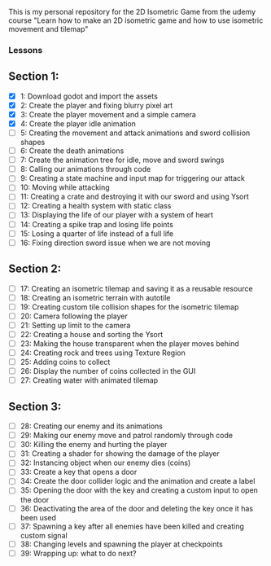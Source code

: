 This is my personal repository for the 2D Isometric Game from the udemy course "Learn how to make an 2D isometric game and how to use isometric movement and tilemap"

### Lessons

## Section 1:
- [x] 1: Download godot and import the assets
- [x] 2: Create the player and fixing blurry pixel art
- [x] 3: Create the player movement and a simple camera
- [x] 4: Create the player idle animation
- [ ] 5: Creating the movement and attack animations and sword collision shapes
- [ ] 6: Create the death animations
- [ ] 7: Create the animation tree for idle, move and sword swings
- [ ] 8: Calling our animations through code
- [ ] 9: Creating a state machine and input map for triggering our attack
- [ ] 10: Moving while attacking
- [ ] 11: Creating a crate and destroying it with our sword and using Ysort
- [ ] 12: Creating a health system with static class
- [ ] 13: Displaying the life of our player with a system of heart
- [ ] 14: Creating a spike trap and losing life points
- [ ] 15: Losing a quarter of life instead of a full life
- [ ] 16: Fixing direction sword issue when we are not moving

## Section 2:
- [ ] 17: Creating an isometric tilemap and saving it as a reusable resource
- [ ] 18: Creating an isometric terrain with autotile
- [ ] 19: Creating custom tile collision shapes for the isometric tilemap
- [ ] 20: Camera following the player
- [ ] 21: Setting up limit to the camera
- [ ] 22: Creating a house and sorting the Ysort
- [ ] 23: Making the house transparent when the player moves behind
- [ ] 24: Creating rock and trees using Texture Region
- [ ] 25: Adding coins to collect
- [ ] 26: Display the number of coins collected in the GUI
- [ ] 27: Creating water with animated tilemap

## Section 3:
- [ ] 28: Creating our enemy and its animations
- [ ] 29: Making our enemy move and patrol randomly through code
- [ ] 30: Killing the enemy and hurting the player
- [ ] 31: Creating a shader for showing the damage of the player
- [ ] 32: Instancing object when our enemy dies (coins)
- [ ] 33: Create a key that opens a door
- [ ] 34: Create the door collider logic and the animation and create a label
- [ ] 35: Opening the door with the key and creating a custom input to open the door
- [ ] 36: Deactivating the area of the door and deleting the key once it has been used
- [ ] 37: Spawning a key after all enemies have been killed and creating custom signal
- [ ] 38: Changing levels and spawning the player at checkpoints
- [ ] 39: Wrapping up: what to do next?
